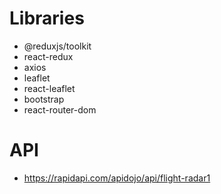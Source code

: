 # Libraries

- @reduxjs/toolkit
- react-redux
- axios
- leaflet
- react-leaflet
- bootstrap
- react-router-dom

# API

- https://rapidapi.com/apidojo/api/flight-radar1
